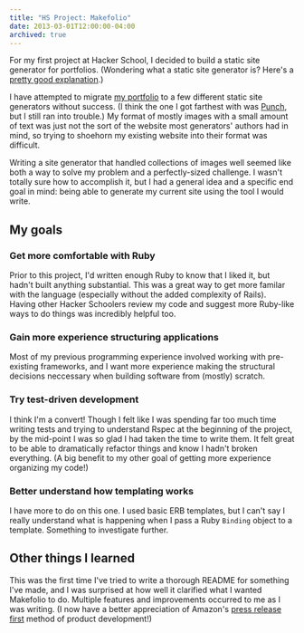 ```yaml
---
title: "HS Project: Makefolio"
date: 2013-03-01T12:00:00-04:00
archived: true
---
```


For my first project at Hacker School, I decided to build a static site generator for portfolios. (Wondering what a static site generator is? Here's a [pretty good explanation](http://www.odopod.com/blog/introduction-static-website-generators/).)

I have attempted to migrate [my portfolio](http://alliejon.es/) to a few different static site generators without success. (I think the one I got farthest with was [Punch](http://laktek.github.com/punch/), but I still ran into trouble.) My format of mostly images with a small amount of text was just not the sort of the website most generators' authors had in mind, so trying to shoehorn my existing website into their format was difficult.

Writing a site generator that handled collections of images well seemed like both a way to solve my problem and a perfectly-sized challenge. I wasn't totally sure how to accomplish it, but I had a general idea and a specific end goal in mind: being able to generate my current site using the tool I would write.

## My goals

### Get more comfortable with Ruby

Prior to this project, I'd written enough Ruby to know that I liked it, but hadn't built anything substantial. This was a great way to get more familar with the language (especially without the added complexity of Rails). Having other Hacker Schoolers review my code and suggest more Ruby-like ways to do things was incredibly helpful too.

### Gain more experience structuring applications

Most of my previous programming experience involved working with pre-existing frameworks, and I want more experience making the structural decisions neccessary when building software from (mostly) scratch.

### Try test-driven development

I think I'm a convert! Though I felt like I was spending far too much time writing tests and trying to understand Rspec at the beginning of the project, by the mid-point I was so glad I had taken the time to write them. It felt great to be able to dramatically refactor things and know I hadn't broken everything. (A big benefit to my other goal of getting more experience organizing my code!)

### Better understand how templating works

I have more to do on this one. I used basic ERB templates, but I can't say I really understand what is happening when I pass a Ruby `Binding` object to a template. Something to investigate further.

## Other things I learned

This was the first time I've tried to write a thorough README for something I've made, and I was surprised at how well it clarified what I wanted Makefolio to do. Multiple features and improvements occurred to me as I was writing. (I now have a better appreciation of Amazon's [press release first](http://www.allthingsdistributed.com/2006/11/working_backwards.html) method of product development!)
